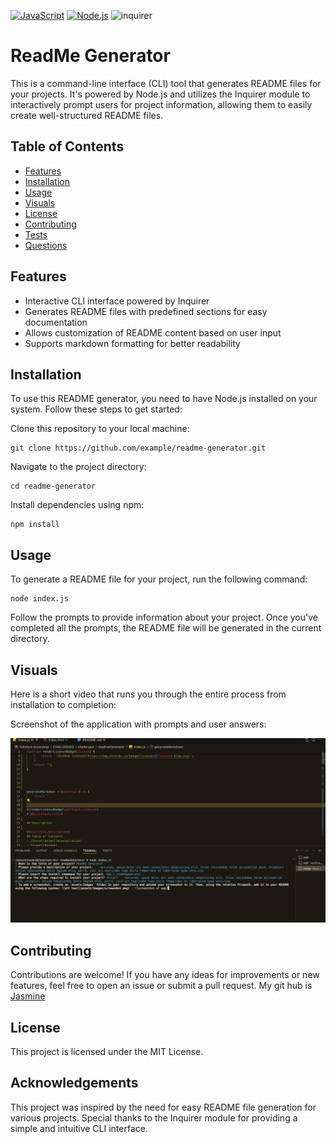 

[![JavaScript](https://img.shields.io/badge/-JavaScript-yellow)](https://www.javascript.com/)
[![Node.js](https://img.shields.io/badge/-Node.js-green)](https://nodejs.org/)
![inquirer](https://img.shields.io/badge/-inquirer-red)

# ReadMe Generator

This is a command-line interface (CLI) tool that generates README files for your projects. It's powered by Node.js and utilizes the Inquirer module to interactively prompt users for project information, allowing them to easily create well-structured README files.


## Table of Contents
- [Features](#features)
- [Installation](#installation)
- [Usage](#usage)
- [Visuals](#visuals)
- [License](#license)
- [Contributing](#contributing)
- [Tests](#tests)
- [Questions](#questions)



## Features

- Interactive CLI interface powered by Inquirer
- Generates README files with predefined sections for easy documentation
- Allows customization of README content based on user input
- Supports markdown formatting for better readability

## Installation
To use this README generator, you need to have Node.js installed on your system. Follow these steps to get started:

Clone this repository to your local machine:


    git clone https://github.com/example/readme-generator.git

Navigate to the project directory:


    cd readme-generator


Install dependencies using npm:


    npm install

## Usage


To generate a README file for your project, run the following command:


    node index.js

Follow the prompts to provide information about your project. Once you've completed all the prompts, the README file will be generated in the current directory.

## Visuals

Here is a short video that runs you through the entire process from installation to completion:


Screenshot of the application with prompts and user answers:

![screenshot of cli](./images/image1.png)


## Contributing

Contributions are welcome! If you have any ideas for improvements or new features, feel free to open an issue or submit a pull request.
My git hub is [Jasmine](https://www.markdownguide.org/basic-syntax/)

## License

This project is licensed under the MIT License.

## Acknowledgements


This project was inspired by the need for easy README file generation for various projects.
Special thanks to the Inquirer module for providing a simple and intuitive CLI interface.
